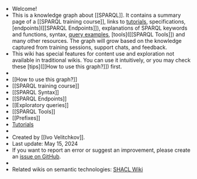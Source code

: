 - Welcome!
- This is a knowledge graph about [[SPARQL]]. It contains a summary page of a [[SPARQL training course]], links to [tutorials]([[Tutorial]]), specifications, [endpoints]([[SPARQL Endpoints]]), explanations of SPARQL keywords and functions, syntax, [query examples]([[Query]]), [tools]([[SPARQL Tools]]) and many other resources. The graph will grow based on the knowledge captured from training sessions, support chats, and feedback.
- This wiki has special features for content use and exploration not available in traditional wikis. You can use it intuitively, or you may check these [tips]([[How to use this graph?]]) first.
-
- [[How to use this graph?]]
- [[SPARQL training course]]
- [[SPARQL Syntax]]
- [[SPARQL Endpoints]]
- [[Exploratory queries]]
- [[SPARQL Tools]]
- [[Prefixes]]
- [Tutorials]([[Tutorial]])
-
- Created by [[Ivo Velitchkov]].
- Last update: May 15, 2024
- If you want to report an error or suggest an improvement, please create an [issue on GitHub](https://github.com/kvistgaard/sparql/issues/new).
-
- Related wikis on semantic technologies: [SHACL Wiki](https://kvistgaard.github.io/shacl/)